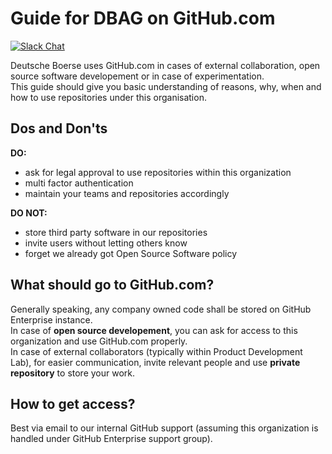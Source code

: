 Guide for DBAG on GitHub.com
============================

[![Slack Chat](https://img.shields.io/badge/Chat-Slack-ff69b4.svg "Join our #productlab channel!")](https://dbg-devops.slack.com/messages/productlab/)

Deutsche Boerse uses GitHub.com in cases of external collaboration, open source software developement or in case of experimentation.  
This guide should give you basic understanding of reasons, why, when and how to use repositories under this organisation.

Dos and Don'ts
--------------

**DO:**  
- ask for legal approval to use repositories within this organization
- multi factor authentication
- maintain your teams and repositories accordingly

**DO NOT:**

- store third party software in our repositories
- invite users without letting others know
- forget we already got Open Source Software policy

What should go to GitHub.com?
-----------------------------

Generally speaking, any company owned code shall be stored on GitHub Enterprise instance.  
In case of **open source developement**, you can ask for access to this organization and use GitHub.com properly.  
In case of external collaborators (typically within Product Development Lab), for easier communication, invite relevant people and use **private repository** to store your work.  

How to get access?
------------------

Best via email to our internal GitHub support (assuming this organization is handled under GitHub Enterprise support group).

